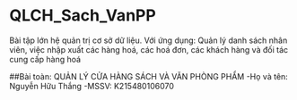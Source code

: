 # QLCH_Sach_VanPP
Bài tập lớn hệ quản trị cơ sở dữ liệu. Với ứng dụng: Quản lý danh sách nhân viên, việc nhập xuất các hàng hoá, các hoá đơn, các khách hàng và đối tác cung cấp hàng hoá

##Bài toàn: QUẢN LÝ CỬA HÀNG SÁCH VÀ VĂN PHÒNG PHẨM
-Họ và tên: Nguyễn Hữu Thắng
-MSSV: K215480106070

